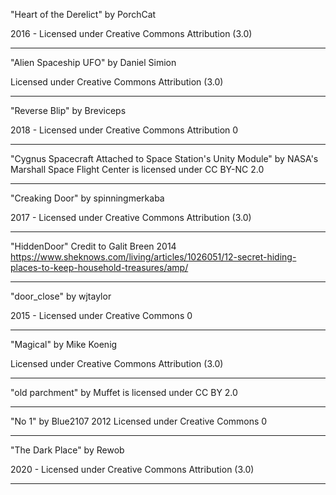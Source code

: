 "Heart of the Derelict"
by PorchCat

2016 - Licensed under
Creative Commons
Attribution (3.0)

---

"Alien Spaceship UFO"
by Daniel Simion

Licensed under
Creative Commons
Attribution (3.0)

---

"Reverse Blip"
by Breviceps

2018 - Licensed under
Creative Commons
Attribution 0

---

"Cygnus Spacecraft Attached to Space Station's Unity Module" by NASA's Marshall Space Flight Center is licensed under CC BY-NC 2.0 

---

"Creaking Door"
by spinningmerkaba

2017 - Licensed under
Creative Commons
Attribution (3.0)

---

"HiddenDoor"
Credit to
Galit Breen 2014 https://www.sheknows.com/living/articles/1026051/12-secret-hiding-places-to-keep-household-treasures/amp/

---

"door_close"
by wjtaylor

2015 - Licensed under
Creative Commons 0

---

"Magical"
by Mike Koenig

Licensed under
Creative Commons
Attribution (3.0)

---

"old parchment" by Muffet is licensed under CC BY 2.0 

---


"No 1" by Blue2107
2012 Licensed under
Creative Commons 0

---

"The Dark Place"
by Rewob

2020 - Licensed under
Creative Commons
Attribution (3.0)

---




